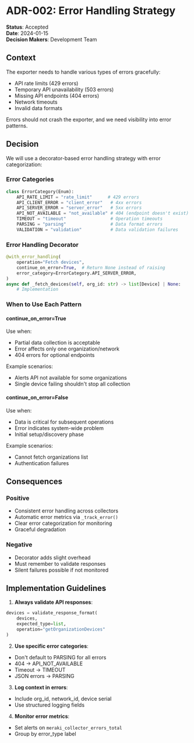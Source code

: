 # ADR-002: Error Handling Strategy

**Status**: Accepted  
**Date**: 2024-01-15  
**Decision Makers**: Development Team

## Context

The exporter needs to handle various types of errors gracefully:
- API rate limits (429 errors)
- Temporary API unavailability (503 errors)
- Missing API endpoints (404 errors)
- Network timeouts
- Invalid data formats

Errors should not crash the exporter, and we need visibility into error patterns.

## Decision

We will use a decorator-based error handling strategy with error categorization:

### Error Categories
```python
class ErrorCategory(Enum):
    API_RATE_LIMIT = "rate_limit"      # 429 errors
    API_CLIENT_ERROR = "client_error"   # 4xx errors
    API_SERVER_ERROR = "server_error"   # 5xx errors
    API_NOT_AVAILABLE = "not_available" # 404 (endpoint doesn't exist)
    TIMEOUT = "timeout"                 # Operation timeouts
    PARSING = "parsing"                 # Data format errors
    VALIDATION = "validation"           # Data validation failures
```

### Error Handling Decorator
```python
@with_error_handling(
    operation="Fetch devices",
    continue_on_error=True,  # Return None instead of raising
    error_category=ErrorCategory.API_SERVER_ERROR,
)
async def _fetch_devices(self, org_id: str) -> list[Device] | None:
    # Implementation
```

### When to Use Each Pattern

#### continue_on_error=True
Use when:
- Partial data collection is acceptable
- Error affects only one organization/network
- 404 errors for optional endpoints

Example scenarios:
- Alerts API not available for some organizations
- Single device failing shouldn't stop all collection

#### continue_on_error=False
Use when:
- Data is critical for subsequent operations
- Error indicates system-wide problem
- Initial setup/discovery phase

Example scenarios:
- Cannot fetch organizations list
- Authentication failures

## Consequences

### Positive
- Consistent error handling across collectors
- Automatic error metrics via `_track_error()`
- Clear error categorization for monitoring
- Graceful degradation

### Negative
- Decorator adds slight overhead
- Must remember to validate responses
- Silent failures possible if not monitored

## Implementation Guidelines

1. **Always validate API responses**:
```python
devices = validate_response_format(
    devices,
    expected_type=list,
    operation="getOrganizationDevices"
)
```

2. **Use specific error categories**:
- Don't default to PARSING for all errors
- 404 → API_NOT_AVAILABLE
- Timeout → TIMEOUT
- JSON errors → PARSING

3. **Log context in errors**:
- Include org_id, network_id, device serial
- Use structured logging fields

4. **Monitor error metrics**:
- Set alerts on `meraki_collector_errors_total`
- Group by error_type label